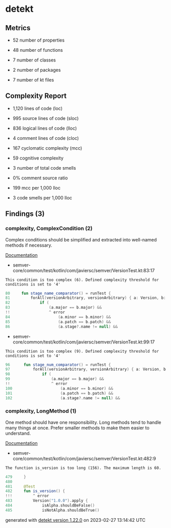 # detekt

## Metrics

* 52 number of properties

* 48 number of functions

* 7 number of classes

* 2 number of packages

* 7 number of kt files

## Complexity Report

* 1,120 lines of code (loc)

* 995 source lines of code (sloc)

* 836 logical lines of code (lloc)

* 4 comment lines of code (cloc)

* 167 cyclomatic complexity (mcc)

* 59 cognitive complexity

* 3 number of total code smells

* 0% comment source ratio

* 199 mcc per 1,000 lloc

* 3 code smells per 1,000 lloc

## Findings (3)

### complexity, ComplexCondition (2)

Complex conditions should be simplified and extracted into well-named methods if necessary.

[Documentation](https://detekt.dev/docs/rules/complexity#complexcondition)

* semver-core/common/test/kotlin/com/javiersc/semver/VersionTest.kt:83:17
```
This condition is too complex (6). Defined complexity threshold for conditions is set to '4'
```
```kotlin
80     fun stage_name_comparator() = runTest {
81         forAll(versionArbitrary, versionArbitrary) { a: Version, b: Version ->
82             if (
83                 (a.major == b.major) &&
!!                 ^ error
84                     (a.minor == b.minor) &&
85                     (a.patch == b.patch) &&
86                     (a.stage?.name != null) &&

```

* semver-core/common/test/kotlin/com/javiersc/semver/VersionTest.kt:99:17
```
This condition is too complex (9). Defined complexity threshold for conditions is set to '4'
```
```kotlin
96      fun stage_num_comparator() = runTest {
97          forAll(versionArbitrary, versionArbitrary) { a: Version, b: Version ->
98              if (
99                  (a.major == b.major) &&
!!                  ^ error
100                     (a.minor == b.minor) &&
101                     (a.patch == b.patch) &&
102                     (a.stage?.name != null) &&

```

### complexity, LongMethod (1)

One method should have one responsibility. Long methods tend to handle many things at once. Prefer smaller methods to make them easier to understand.

[Documentation](https://detekt.dev/docs/rules/complexity#longmethod)

* semver-core/common/test/kotlin/com/javiersc/semver/VersionTest.kt:482:9
```
The function is_version is too long (156). The maximum length is 60.
```
```kotlin
479     }
480 
481     @Test
482     fun is_version() {
!!!         ^ error
483         Version("1.0.0").apply {
484             isAlpha.shouldBeFalse()
485             isNotAlpha.shouldBeTrue()

```

generated with [detekt version 1.22.0](https://detekt.dev/) on 2023-02-27 13:14:42 UTC

